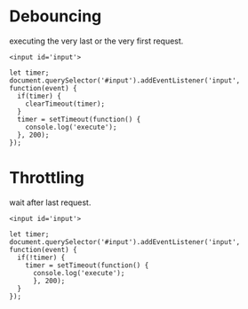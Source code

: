 # Debouncing

executing the very last or the very first request.

```
<input id='input'>
```

```
let timer;
document.querySelector('#input').addEventListener('input', function(event) {
  if(timer) {
    clearTimeout(timer);
  }
  timer = setTimeout(function() {
    console.log('execute');
  }, 200);
});
```

# Throttling

wait after last request.

```
<input id='input'>
```

```
let timer;
document.querySelector('#input').addEventListener('input', function(event) {
  if(!timer) {
    timer = setTimeout(function() {
      console.log('execute');
      }, 200);
  }
});
```
